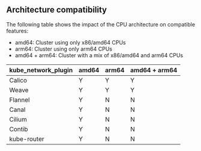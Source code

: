 ## Architecture compatibility

The following table shows the impact of the CPU architecture on compatible features:
- amd64: Cluster using only x86/amd64 CPUs
- arm64: Cluster using only arm64 CPUs
- amd64 + arm64: Cluster with a mix of x86/amd64 and arm64 CPUs

| kube_network_plugin | amd64 | arm64 | amd64 + arm64 |
| ------------------- | ----- | ----- | ------------- |
| Calico              | Y     | Y     | Y             |
| Weave               | Y     | Y     | Y             |
| Flannel             | Y     | N     | N             |
| Canal               | Y     | N     | N             |
| Cilium              | Y     | N     | N             |
| Contib              | Y     | N     | N             |
| kube-router         | Y     | N     | N             |

